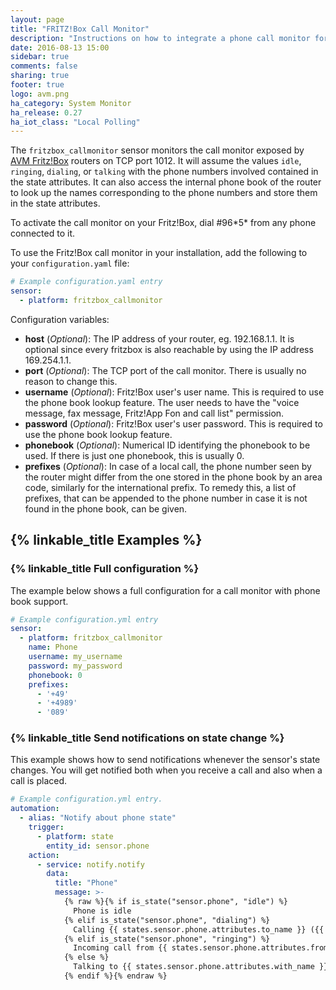 ```yaml
---
layout: page
title: "FRITZ!Box Call Monitor"
description: "Instructions on how to integrate a phone call monitor for AVM FRITZ!Box routers into Home Assistant."
date: 2016-08-13 15:00
sidebar: true
comments: false
sharing: true
footer: true
logo: avm.png
ha_category: System Monitor
ha_release: 0.27
ha_iot_class: "Local Polling"
---
```



The `fritzbox_callmonitor` sensor monitors the call monitor exposed by [AVM Fritz!Box](http://avm.de/produkte/fritzbox/) routers
on TCP port 1012. It will assume the values `idle`, `ringing`, `dialing`, or `talking` with the phone numbers involved contained in the state attributes.
It can also access the internal phone book of the router to look up the names corresponding to the phone numbers and store them in the state attributes.

To activate the call monitor on your Fritz!Box, dial #96\*5\* from any phone connected to it.

To use the Fritz!Box call monitor in your installation, add the following to your `configuration.yaml` file:

```yaml
# Example configuration.yaml entry
sensor:
  - platform: fritzbox_callmonitor
```

Configuration variables:

- **host** (*Optional*): The IP address of your router, eg. 192.168.1.1. It is optional since every fritzbox is also reachable by using the IP address 169.254.1.1.
- **port** (*Optional*): The TCP port of the call monitor. There is usually no reason to change this.
- **username** (*Optional*): Fritz!Box user's user name. This is required to use the phone book lookup feature. The user needs to have the "voice message, fax message, Fritz!App Fon and call list" permission.
- **password** (*Optional*): Fritz!Box user's user password. This is required to use the phone book lookup feature.
- **phonebook** (*Optional*): Numerical ID identifying the phonebook to be used. If there is just one phonebook, this is usually 0.
- **prefixes** (*Optional*): In case of a local call, the phone number seen by the router might differ from the one stored in the phone book by an area code, similarly for the international prefix. To remedy this, a list of prefixes, that can be appended to the phone number in case it is not found in the phone book, can be given.

## {% linkable_title Examples %}

### {% linkable_title Full configuration %}

The example below shows a full configuration for a call monitor with phone book support.

```yaml
# Example configuration.yml entry
sensor:
  - platform: fritzbox_callmonitor
    name: Phone
    username: my_username
    password: my_password
    phonebook: 0
    prefixes:
      - '+49'
      - '+4989'
      - '089'
```

### {% linkable_title Send notifications on state change %}

This example shows how to send notifications whenever the sensor's state changes. You will get notified both when you receive a call and also when a call is placed.

```yaml
# Example configuration.yml entry.
automation:
  - alias: "Notify about phone state"
    trigger:
      - platform: state
        entity_id: sensor.phone
    action:
      - service: notify.notify
        data:
          title: "Phone"
          message: >-
            {% raw %}{% if is_state("sensor.phone", "idle") %}
              Phone is idle
            {% elif is_state("sensor.phone", "dialing") %}
              Calling {{ states.sensor.phone.attributes.to_name }} ({{ states.sensor.phone.attributes.to }})
            {% elif is_state("sensor.phone", "ringing") %}
              Incoming call from {{ states.sensor.phone.attributes.from_name }} ({{ states.sensor.phone.attributes.from }})
            {% else %}
              Talking to {{ states.sensor.phone.attributes.with_name }} ({{ states.sensor.phone.attributes.with }})
            {% endif %}{% endraw %}
```
